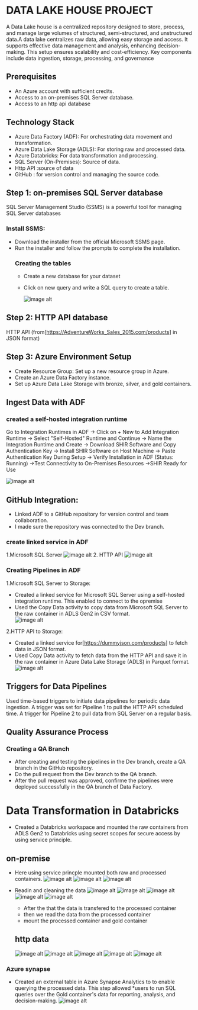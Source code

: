  # DATA LAKE HOUSE PROJECT
 
 A Data Lake house is a centralized repository designed to store, process, and manage large volumes of structured, semi-structured, and unstructured data.A data lake centralizes raw data, allowing easy storage and access. It supports effective data management and analysis, enhancing decision-making. This setup ensures scalability and cost-efficiency. Key components include data ingestion, storage, processing, and governance
            
 ## Prerequisites
 * An Azure account with sufficient credits.
 * Access to an on-premises SQL Server database.
 * Access to an http api database

## Technology Stack
* Azure Data Factory (ADF): For orchestrating data movement and transformation.
* Azure Data Lake Storage (ADLS): For storing raw and processed data.
* Azure Databricks: For data transformation and processing.
* SQL Server (On-Premises): Source of data.
* Http API :source of data
* GitHub : for version control and managing the source code.

 ## Step 1:  on-premises SQL Server database
 SQL Server Management Studio (SSMS) is a powerful tool for managing SQL Server databases
 ### Install SSMS:
* Download the installer from the official Microsoft SSMS page.
* Run the installer and follow the prompts to complete the installation.
   ### Creating the tables
  * Create a new database for your dataset
  * Click on new query and write a SQL query to create a table.

    ![image alt](https://github.com/bijibabu/CASE-STUDY/blob/main/Retail/screenshot/ssmslogin.png?raw=true)

## Step 2: HTTP API database
HTTP API (from[https://AdventureWorks_Sales_2015.com/products] in JSON format)
  
## Step 3: Azure Environment Setup
* Create Resource Group: Set up a new resource group in Azure.
* Create an Azure Data Factory instance.
* Set up Azure Data Lake Storage with bronze, silver, and gold containers.
## Ingest Data with ADF
###  created a self-hosted integration runtime

 Go to  Integration Runtimes in ADF → Click on + New to Add Integration Runtime →
Select "Self-Hosted" Runtime and Continue → Name the Integration Runtime and Create →
Download SHIR Software and Copy Authentication Key → Install SHIR Software on Host Machine → Paste Authentication Key During Setup → Verify Installation in ADF (Status: Running) →Test Connectivity to On-Premises Resources →SHIR Ready for Use

 ![image alt](https://github.com/bijibabu/CASE-STUDY/blob/main/Retail/screenshot/integration%20runtime.png?raw=true)
 ## GitHub Integration:
 
* Linked ADF to a GitHub repository for version control and team collaboration.
* I made sure the repository was connected to the Dev branch. 


 ### create linked service in ADF
 
 1.Microsoft SQL Server 
     ![image alt](https://github.com/bijibabu/CASE-STUDY/blob/main/Retail/screenshot/ssmslink.png?raw=true)
 2. HTTP API 
![image alt](https://github.com/bijibabu/CASE-STUDY/blob/main/Retail/screenshot/httplink.png?raw=true)


###  Creating Pipelines in ADF    
 1.Microsoft SQL Server to Storage:
  * Created a linked service for Microsoft SQL Server using a self-hosted integration 
    runtime. This enabled  to connect to the opremise  
  *  Used the Copy Data activity to copy data from Microsoft SQL Server to the raw
      container in ADLS Gen2 in CSV format.    
  ![image alt](https://github.com/bijibabu/CASE-STUDY/blob/main/Retail/screenshot/ssms%20pipiline.png?raw=true)

2.HTTP API to Storage:
* Created a linked service for[https://dummyjson.com/products] to fetch data in JSON 
  format. 
*  Used Copy Data activity to fetch data from the HTTP API and save it in the raw
 container in Azure Data Lake Storage (ADLS) in Parquet format. 
   ![image alt](https://github.com/bijibabu/CASE-STUDY/blob/main/Retail/screenshot/http%20pipeline.png?raw=true)

## Triggers for Data Pipelines
Used time-based triggers to initiate data pipelines for periodic data ingestion.
A trigger was set for Pipeline 1 to pull the HTTP API  scheduled time.
A trigger for Pipeline 2 to pull data from SQL Server on a regular basis.

## Quality Assurance Process
 ### Creating a QA Branch 
* After creating and testing the pipelines in the Dev branch, create a QA branch in the 
  GitHub repository. 
* Do the pull request from the Dev branch to the QA branch. 
* After the pull request was approved, confirme the pipelines were deployed 
  successfully in the QA branch of Data Factory.
  
# Data Transformation in Databricks
* Created a Databricks workspace and mounted the raw containers from 
 ADLS Gen2 to Databricks using secret scopes for secure access by using
 service principle. 

## on-premise
*  Here using service princple mounted both raw and processed containers.
   ![image alt](https://github.com/bijibabu/CASE-STUDY/blob/main/Retail/screenshot/onpremise%20start.png?raw=true)
    ![image alt](https://github.com/bijibabu/CASE-STUDY/blob/main/Retail/screenshot/mount%20onpremise.png?raw=true)
   ![image alt](https://github.com/bijibabu/CASE-STUDY/blob/main/Retail/screenshot/mount%20processed.png?raw=true)

* Readin and cleaning the data
   ![image alt](https://github.com/bijibabu/CASE-STUDY/blob/main/Retail/screenshot/onpremise%20read.png?raw=true)
   ![image alt](https://github.com/bijibabu/CASE-STUDY/blob/main/Retail/screenshot/onpremise%20r.png?raw=true)
   ![image alt](https://github.com/bijibabu/CASE-STUDY/blob/main/Retail/screenshot/onpremise%20s.png?raw=true)
   ![image alt](https://github.com/bijibabu/CASE-STUDY/blob/main/Retail/screenshot/onpremise%20b.png?raw=true)
    ![image alt](https://github.com/bijibabu/CASE-STUDY/blob/main/Retail/screenshot/onpremise%20m.png?raw=true)
  * After the that the data is transfered to the processed container
  * then we read the data from the processed container
  * mount the processed container and gold container
   ## http data
  ![image alt](https://github.com/bijibabu/CASE-STUDY/blob/main/Retail/screenshot/http%20m.png?raw=true)
  ![image alt](https://github.com/bijibabu/CASE-STUDY/blob/main/Retail/screenshot/http%20r.png?raw=true)
 ![image alt](https://github.com/bijibabu/CASE-STUDY/blob/main/Retail/screenshot/http%20r2.png?raw=true)
 ![image alt](https://github.com/bijibabu/CASE-STUDY/blob/main/Retail/screenshot/http%20r3.png?raw=true)
![image alt](https://github.com/bijibabu/CASE-STUDY/blob/main/Retail/screenshot/http%20delta.png?raw=true)

 ### Azure synapse
 * Created an external table in Azure Synapse Analytics to to enable querying the processed data. This step allowed
 *users to run SQL queries over the Gold container's data for reporting, analysis, and decision-making.
 ![image alt](https://github.com/bijibabu/CASE-STUDY/blob/main/Retail/screenshot/azure%20synapse.png?raw=true)
  
